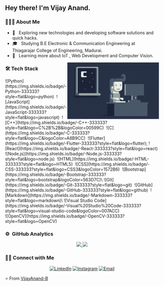 <h2> Hey there! I'm Vijay Anand.</h2>

<h3> 👨🏻‍💻 About Me </h3>

- 🤔 &nbsp; Exploring new technologies and developing software solutions and quick hacks.
- 🎓 &nbsp; Studying B.E Electronic & Communication Engineering at Thiagarajar College of Engineering, Madurai.
- 🌱 &nbsp; Learning more about IoT , Web Development and Computer Vision.

<img alt="Night Coding" src="https://raw.githubusercontent.com/AVS1508/AVS1508/master/assets/Night-Coding.gif" align="right"/>

<h3>🛠 Tech Stack</h3>
![Python](https://img.shields.io/badge/-Python-333333?style=flat&logo=python)&nbsp;
![JavaScript](https://img.shields.io/badge/-JavaScript-333333?style=flat&logo=javascript)&nbsp;
![C++](https://img.shields.io/badge/-C++-333333?style=flat&logo=C%2B%2B&logoColor=00599C)&nbsp;
![C](https://img.shields.io/badge/-C-333333?style=flat&logo=C&logoColor=A8B9CC)&nbsp;
![Flutter](https://img.shields.io/badge/-Flutter-333333?style=flat&logo=flutter);
![React](https://img.shields.io/badge/-React-333333?style=flat&logo=react)&nbsp;
![Node.js](https://img.shields.io/badge/-Node.js-333333?style=flat&logo=node.js)&nbsp;
![HTML](https://img.shields.io/badge/-HTML-333333?style=flat&logo=HTML5)&nbsp;
![CSS](https://img.shields.io/badge/-CSS-333333?style=flat&logo=CSS3&logoColor=1572B6)&nbsp;
![Bootstrap](https://img.shields.io/badge/-Bootstrap-333333?style=flat&logo=bootstrap&logoColor=563D7C)\
![Git](https://img.shields.io/badge/-Git-333333?style=flat&logo=git)&nbsp;
![GitHub](https://img.shields.io/badge/-GitHub-333333?style=flat&logo=github)&nbsp;
![Markdown](https://img.shields.io/badge/-Markdown-333333?style=flat&logo=markdown)\
![Visual Studio Code](https://img.shields.io/badge/-Visual%20Studio%20Code-333333?style=flat&logo=visual-studio-code&logoColor=007ACC)&nbsp;
<br/>
![OpenCV](https://img.shields.io/badge/-OpenCV-333333?style=flat&logo=OpenCV)

### ⚙️ &nbsp;GitHub Analytics

<p align="center">
<a href="https://github.com/AVS1508">
  <img height="180em" src="https://github-readme-stats-eight-theta.vercel.app/api?username=VijayAnand-B&show_icons=true&theme=vue-dark&include_all_commits=true&count_private=true" />
  <img height="180em" src="https://github-readme-stats-eight-theta.vercel.app/api/top-langs/?username=VijayAnand-B&layout=compact&exclude_lang=java+r&theme=vue-dark" />
</a>
</p>

<h3> 🤝🏻 Connect with Me </h3>

<p align="center">
<a href="https://www.linkedin.com/in/vijay-anand-87763b190/"><img alt="LinkedIn" src="https://img.shields.io/badge/LinkedIn-Vijay%20Anand-blue?style=flat-square&logo=linkedin"></a>
<a href="https://www.instagram.com/vjanand_b/"><img alt="Instagram" src="https://img.shields.io/badge/Instagram-vjanand_b-blue?style=flat-square&logo=instagram"></a>
<a href="mailto:b.vjanand@gmail.com"><img alt="Email" src="https://img.shields.io/badge/Email-b.vjanand@gmail.com-blue?style=flat-square&logo=gmail"></a>
</p>

⭐️ From [VijayAnand-B](https://github.com/VijayAnand-B)
